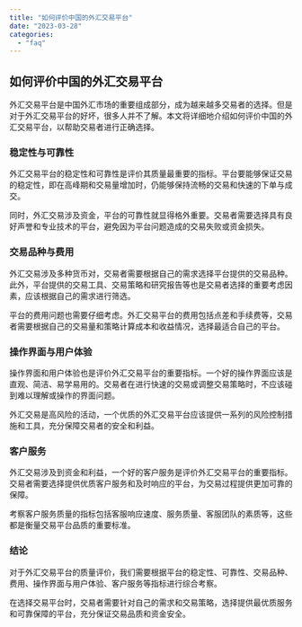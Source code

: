 ```yaml
---
title: "如何评价中国的外汇交易平台"
date: "2023-03-28"
categories: 
  - "faq"
---
```


## 如何评价中国的外汇交易平台

外汇交易平台是中国外汇市场的重要组成部分，成为越来越多交易者的选择。但是对于外汇交易平台的好坏，很多人并不了解。本文将详细地介绍如何评价中国的外汇交易平台，以帮助交易者进行正确选择。

### 稳定性与可靠性

外汇交易平台的稳定性和可靠性是评价其质量最重要的指标。平台要能够保证交易的稳定性，即在高峰期和交易量增加时，仍能够保持流畅的交易和快速的下单与成交。

同时，外汇交易涉及资金，平台的可靠性就显得格外重要。交易者需要选择具有良好声誉和专业技术的平台，避免因为平台问题造成的交易失败或资金损失。

### 交易品种与费用

外汇交易涉及多种货币对，交易者需要根据自己的需求选择平台提供的交易品种。此外，平台提供的交易工具、交易策略和研究报告等也是交易者选择的重要考虑因素，应该根据自己的需求进行筛选。

平台的费用问题也需要仔细考虑。外汇交易平台的费用包括点差和手续费等，交易者需要根据自己的交易量和策略计算成本和收益情况，选择最适合自己的平台。

### 操作界面与用户体验

操作界面和用户体验也是评价外汇交易平台的重要指标。一个好的操作界面应该是直观、简洁、易学易用的。交易者在进行快速的交易或调整交易策略时，不应该碰到难以理解或操作的界面问题。

外汇交易是高风险的活动，一个优质的外汇交易平台应该提供一系列的风险控制措施和工具，充分保障交易者的安全和利益。

### 客户服务

外汇交易涉及到资金和利益，一个好的客户服务是评价外汇交易平台的重要指标。交易者需要选择提供优质客户服务和及时响应的平台，为交易过程提供更加可靠的保障。

考察客户服务质量的指标包括客服响应速度、服务质量、客服团队的素质等，这些都是衡量交易平台品质的重要标准。

### 结论

对于外汇交易平台的质量评价，我们需要根据平台的稳定性、可靠性、交易品种、费用、操作界面与用户体验、客户服务等指标进行综合考察。

在选择交易平台时，交易者需要针对自己的需求和交易策略，选择提供最优质服务和可靠保障的平台，充分保证交易品质和资金安全。
